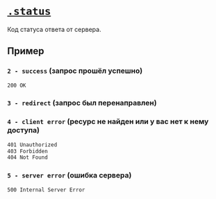 # [`.status`](../../index.md)

Код статуса ответа от сервера.

## Пример

### `2 - success` (запрос прошёл успешно)

```bash
200 OK
```

### `3 - redirect` (запрос был перенаправлен)

### `4 - client error` (ресурс не найден или у вас нет к нему доступа)

```bash
401 Unauthorized
403 Forbidden
404 Not Found
```

### `5 - server error` (ошибка сервера)

```bash
500 Internal Server Error
```
